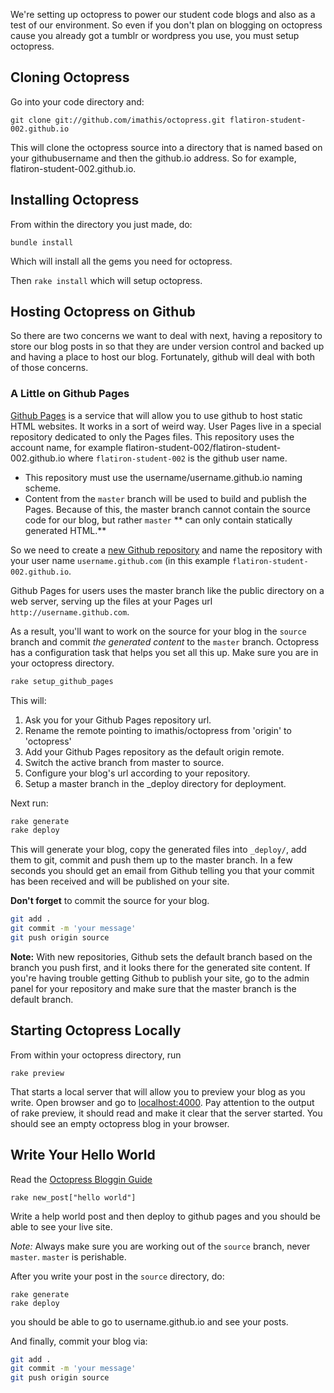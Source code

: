 We're setting up octopress to power our student code blogs and also as a test of our environment. So even if you don't plan on blogging on octopress cause you already got a tumblr or wordpress you use, you must setup octopress.

## Cloning Octopress

Go into your code directory and:

```
git clone git://github.com/imathis/octopress.git flatiron-student-002.github.io
```

This will clone the octopress source into a directory that is named based on your githubusername and then the github.io address. So for example, flatiron-student-002.github.io.

## Installing Octopress

From within the directory you just made, do:

```
bundle install
```

Which will install all the gems you need for octopress.

Then `rake install` which will setup octopress.

## Hosting Octopress on Github

So there are two concerns we want to deal with next, having a repository to store our blog posts in so that they are under version control and backed up and having a place to host our blog. Fortunately, github will deal with both of those concerns.

### A Little on Github Pages

[Github Pages](http://pages.github.com/) is a service that will allow you to use github to host static HTML websites. It works in a sort of weird way. User Pages live in a special repository dedicated to only the Pages files. This repository uses the account name, for example flatiron-student-002/flatiron-student-002.github.io where `flatiron-student-002` is the github user name.

- This repository must use the username/username.github.io naming scheme.
- Content from the `master` branch will be used to build and publish the Pages. Because of this, the master branch cannot contain the source code for our blog, but rather `master` ** can only contain statically generated HTML.**

So we need to create a [new Github repository](https://github.com/repositories/new) and name the repository with your user name `username.github.com` (in this example `flatiron-student-002.github.io`.

Github Pages for users uses the master branch like the public directory on a web server, serving up the files at your Pages url `http://username.github.com`.

As a result, you'll want to work on the source for your blog in the `source` branch and commit *the generated content* to the `master` branch. Octopress has a configuration task that helps you set all this up. Make sure you are in your octopress directory.

``` sh
rake setup_github_pages
```
This will:

1. Ask you for your Github Pages repository url.
2. Rename the remote pointing to imathis/octopress from 'origin' to 'octopress'
3. Add your Github Pages repository as the default origin remote.
4. Switch the active branch from master to source.
5. Configure your blog's url according to your repository.
6. Setup a master branch in the _deploy directory for deployment.

Next run:

```sh
rake generate
rake deploy
```

This will generate your blog, copy the generated files into `_deploy/`, add them to git, commit and push them up to the master branch. In a few seconds you should get an email
from Github telling you that your commit has been received and will be published on your site.

**Don't forget** to commit the source for your blog.

```sh
git add .
git commit -m 'your message'
git push origin source
```

**Note:** With new repositories, Github sets the default branch based on the branch you push first, and it looks there for the generated site content.
If you're having trouble getting Github to publish your site, go to the admin panel for your repository and make sure that the master branch is the default branch.

## Starting Octopress Locally

From within your octopress directory, run

```
rake preview
```

That starts a local server that will allow you to preview your blog as you write. Open browser and go to [localhost:4000](http://localhost:4000). Pay attention to the output of rake preview, it should read and make it clear that the server started. You should see an empty octopress blog in your browser.

## Write Your Hello World

Read the [Octopress Bloggin Guide](http://octopress.org/docs/blogging/)

```
rake new_post["hello world"]
```

Write a help world post and then deploy to github pages and you should be able to see your live site.

*Note:* Always make sure you are working out of the `source` branch, never `master`. `master` is perishable.

After you write your post in the `source` directory, do:

```
rake generate
rake deploy
```

you should be able to go to username.github.io and see your posts.

And finally, commit your blog via:

```sh
git add .
git commit -m 'your message'
git push origin source
```
